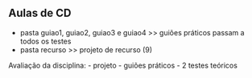 ## Aulas de CD

- pasta guiao1, guiao2, guiao3 e guiao4 >> guiões práticos passam a todos os testes
- pasta recurso >> projeto de recurso (9)

Avaliação da disciplina:
	- projeto
	- guiões práticos
	- 2 testes teóricos
